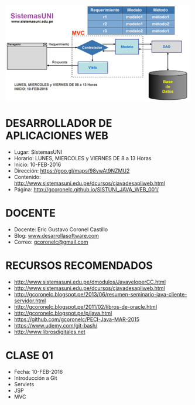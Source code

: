 ![Java Web Services](https://raw.githubusercontent.com/gcoronelc/SISTUNI_JAVA_WEB_001/master/JavaWeb.png)

# DESARROLLADOR DE APLICACIONES WEB

- Lugar: SistemasUNI
- Horario: LUNES, MIERCOLES y VIERNES DE 8 a 13 Horas
- Inicio: 10-FEB-2016
- Dirección: https://goo.gl/maps/98vwAt9NZMU2
- Contenido: http://www.sistemasuni.edu.pe/dcursos/cjavadesapliweb.html
- Página: http://gcoronelc.github.io/SISTUNI_JAVA_WEB_001/

# DOCENTE

- Docente: Eric Gustavo Coronel Castillo
- Blog: www.desarrollasoftware.com
- Correo: gcoronelc@gmail.com

# RECURSOS RECOMENDADOS

- http://www.sistemasuni.edu.pe/dmodulos/JavaveloperCC.html
- http://www.sistemasuni.edu.pe/dcursos/cjavadesapliweb.html
- http://gcoronelc.blogspot.pe/2013/06/resumen-seminario-java-cliente-servidor.html
- http://gcoronelc.blogspot.pe/2011/02/libros-de-oracle.html
- http://gcoronelc.blogspot.pe/p/java.html
- https://github.com/gcoronelc/PECI-Java-MAR-2015
- https://www.udemy.com/git-bash/
- http://www.librosdigitales.net

# CLASE 01

- Fecha: 10-FEB-2016
- Introducción a Git
- Servlets
- JSP
- MVC
